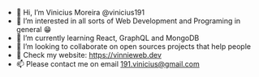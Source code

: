 - 👋 Hi, I’m Vinicius Moreira @vinicius191
- 👀 I’m interested in all sorts of Web Development and Programing in general 😁 
- 🌱 I’m currently learning React, GraphQL and MongoDB
- 💞️ I’m looking to collaborate on open sources projects that help people
- 🤖 Check my website: https://vinnieweb.dev
- 📫 Please contact me on email 191.vinicius@gmail.com

<!---
vinicius191/vinicius191 is a ✨ special ✨ repository because its `README.md` (this file) appears on your GitHub profile.
You can click the Preview link to take a look at your changes.
--->
